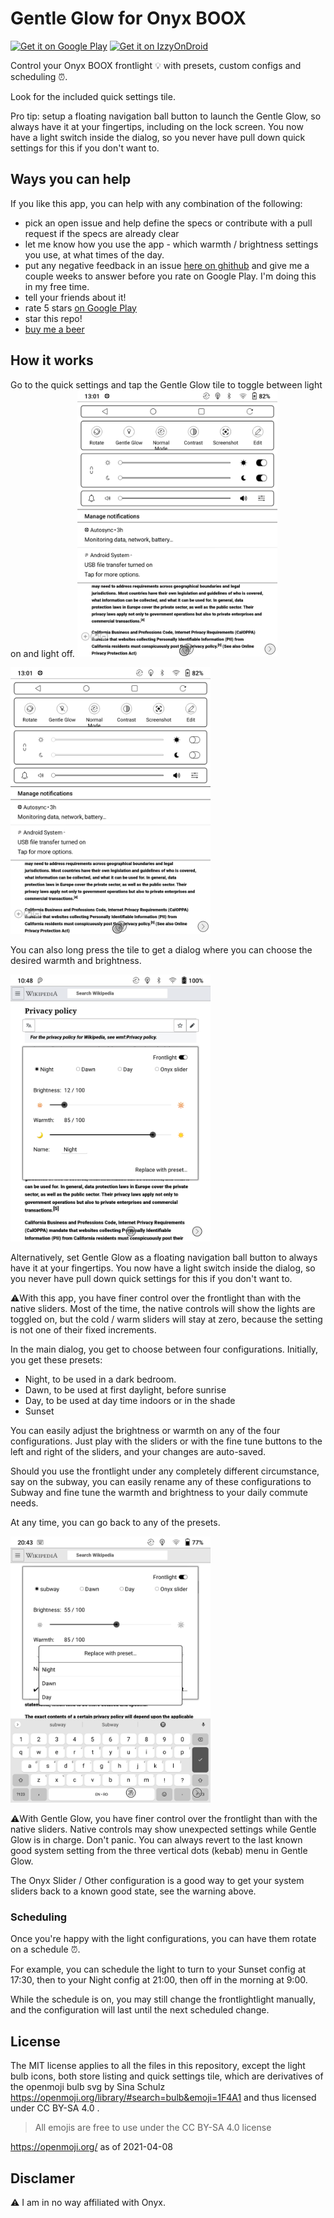 # Gentle Glow for Onyx BOOX

[<img alt='Get it on Google Play' src='https://play.google.com/intl/en_us/badges/static/images/badges/en_badge_web_generic.png' height="80px"/>](https://play.google.com/store/apps/details?id=com.onyx.darie.calin.gentleglowonyxboox)
[<img alt='Get it on IzzyOnDroid' src='https://gitlab.com/IzzyOnDroid/repo/-/raw/master/assets/IzzyOnDroid.png' height="80px"/>](https://apt.izzysoft.de/fdroid/index/apk/com.onyx.darie.calin.gentleglowonyxboox)

Control your Onyx BOOX frontlight 💡 with presets, custom configs and scheduling ⏰.

Look for the included quick settings tile.

Pro tip: setup a floating navigation ball button to launch the Gentle Glow, so always have it at your fingertips, including on the lock screen. You now have a light switch inside the dialog, so you never have pull down quick settings for this if you don't want to.

## Ways you can help

If you like this app, you can help with any combination of the following:
* pick an open issue and help define the specs or contribute with a pull request if the specs are already clear
* let me know how you use the app - which warmth / brightness settings you use, at what times of the day.
* put any negative feedback in an issue [here on ghithub](https://github.com/calin-darie/gentle-glow-onyx-boox/issues) and give me a couple weeks to answer before you rate on Google Play. I'm doing this in my free time.
* tell your friends about it!
* rate 5 stars [on Google Play](https://play.google.com/store/apps/details?id=com.onyx.darie.calin.gentleglowonyxboox)
* star this repo!
* [buy me a beer](https://paypal.me/CalinDarie?locale.x=en_US)


## How it works

Go to the quick settings and tap the Gentle Glow tile to toggle between light on and light off.
<img alt="The Gentle Glow quick settings tile will show you when the frontlight is off." src="screenshots/quick-settings-light-off.png" width = "320px"/>

<img alt="The Gentle Glow quick settings tile will show you when the frontlight is on." src="screenshots/quick-settings-light-on.png" width = "320px"/>

You can also long press the tile to get a dialog where you can choose the desired warmth and brightness.

<img alt="Brightness / Warmth silders in a dialog that shows over the current open app, so you can tune for desired readability" src="screenshots/warmth-brightness-dialog.png" width = "320px"/>

Alternatively, set Gentle Glow as a floating navigation ball button to always have it at your fingertips. You now have a light switch inside the dialog, so you never have pull down quick settings for this if you don't want to.

⚠️With this app, you have finer control over the frontlight than with the native sliders. Most of the time, the native controls will show the lights are toggled on, but the cold / warm sliders will stay at zero, because the setting is not one of their fixed increments.

In the main dialog, you get to choose between four configurations. 
Initially, you get these presets:
* Night, to be used in a dark bedroom.
* Dawn, to be used at first daylight, before sunrise
* Day, to be used at day time indoors or in the shade
* Sunset 

You can easily adjust the brightness or warmth on any of the four configurations. Just play with the sliders or with the fine tune buttons to the left and right of the sliders, and your changes are auto-saved.

Should you use the frontlight under any completely different circumstance, say on the subway, you can easily rename any of these configurations to Subway and fine tune the warmth and brightness to your daily commute needs.

At any time, you can go back to any of the presets.

<img alt="Brightness / Warmth configurations are editable: you can adjust warmth and/or brightness and rename the current configuration. You get a ✔ Saved message each time your changes are auto-saved. A dialog pops up when you choose to replace the current configuration with a preset." src="screenshots/warmth-brightness-editable-options.png" width = "320px"/>

⚠️With Gentle Glow, you have finer control over the frontlight than with the native sliders. Native controls may show unexpected settings while Gentle Glow is in charge. Don't panic. You can always revert to the last known good system setting from the three vertical dots (kebab) menu in Gentle Glow.

The Onyx Slider / Other configuration is a good way to get your system sliders back to a known good state, see the warning above.

### Scheduling

Once you're happy with the light configurations, you can have them rotate on a schedule ⏰.

For example, you can schedule the light to turn to your Sunset config at 17:30, then to your Night config at 21:00, then off in the morning at 9:00.

While the schedule is on, you may still change the frontlightlight manually, and the configuration will last until the next scheduled change.

## License

The MIT license applies to all the files in this repository, except the light bulb icons, both store listing and quick settings tile, which are derivatives of the openmoji bulb svg by Sina Schulz https://openmoji.org/library/#search=bulb&emoji=1F4A1 and thus licensed under CC BY-SA 4.0 .

> All emojis are free to use under the CC BY-SA 4.0 license

https://openmoji.org/ as of 2021-04-08

## Disclamer
⚠️ I am in no way affiliated with Onyx.
